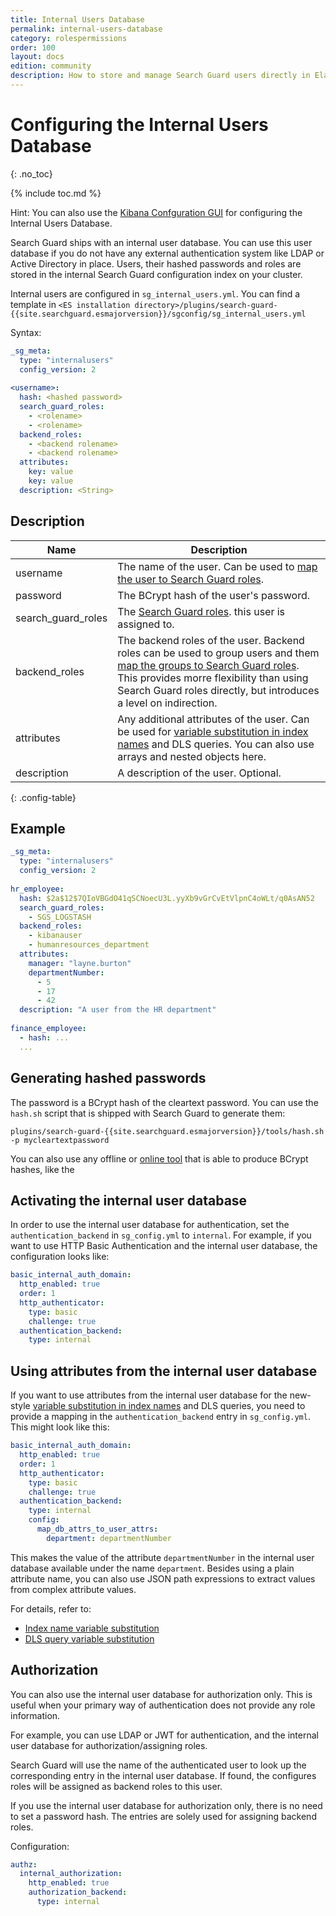 ```yaml
---
title: Internal Users Database
permalink: internal-users-database
category: rolespermissions
order: 100
layout: docs
edition: community
description: How to store and manage Search Guard users directly in Elasticsearch by using the Internal Users Database.
---
```

<!---
Copyright 2020 floragunn GmbH
-->

# Configuring the Internal Users Database
{: .no_toc}

{% include toc.md %}

Hint: You can also use the [Kibana Confguration GUI](../_docs_configuration_changes/configuration_config_gui.md) for configuring the Internal Users Database.

Search Guard ships with an internal user database. You can use this user database if you do not have any external authentication system like LDAP or Active Directory in place. Users, their hashed passwords and roles are stored in the internal Search Guard configuration index on your cluster.

Internal users are configured in `sg_internal_users.yml`. You can find a template in `<ES installation directory>/plugins/search-guard-{{site.searchguard.esmajorversion}}/sgconfig/sg_internal_users.yml`

Syntax:
 
```yaml
_sg_meta:
  type: "internalusers"
  config_version: 2
  
<username>:
  hash: <hashed password>
  search_guard_roles:
    - <rolename>
    - <rolename>
  backend_roles:
    - <backend rolename>
    - <backend rolename>
  attributes:
    key: value
    key: value
  description: <String>
```

## Description

| Name | Description |
|---|---|
| username | The name of the user. Can be used to [map the user to Search Guard roles](../_docs_roles_permissions/configuration_roles_mapping.md).|
| password | The BCrypt hash of the user's password.|
| search\_guard\_roles | The [Search Guard roles](../_docs_roles_permissions/configuration_roles_mapping.md). this user is assigned to.|
| backend_roles | The backend roles of the user. Backend roles can be used to group users and them [map the groups to Search Guard roles](../_docs_roles_permissions/configuration_roles_permissions.md). This provides morre flexibility than using Search Guard roles directly, but introduces a level on indirection.|
| attributes | Any additional attributes of the user. Can be used for [variable substitution in index names](../_docs_roles_permissions/configuration_roles_permissions.md#dynamic-index-names-user-attributes) and DLS queries. You can also use arrays and nested objects here.|
| description | A description of the user. Optional.|
{: .config-table}

## Example

```yaml
_sg_meta:
  type: "internalusers"
  config_version: 2
  
hr_employee:
  hash: $2a$12$7QIoVBGdO41qSCNoecU3L.yyXb9vGrCvEtVlpnC4oWLt/q0AsAN52
  search_guard_roles:
    - SGS_LOGSTASH
  backend_roles:
    - kibanauser
    - humanresources_department
  attributes:
    manager: "layne.burton"
    departmentNumber:
      - 5
      - 17
      - 42
  description: "A user from the HR department"
  
finance_employee:
  - hash: ...
  ...

```


## Generating hashed passwords

The password is a BCrypt hash of the cleartext password. You can use the `hash.sh` script that is shipped with Search Guard to generate them:

``plugins/search-guard-{{site.searchguard.esmajorversion}}/tools/hash.sh -p mycleartextpassword``

You can also use any offline or [online tool](https://bcrypt-generator.com/) that is able to produce BCrypt hashes, like the 

## Activating the internal user database

In order to use the internal user database for authentication, set the `authentication_backend` in `sg_config.yml` to `internal`. For example, if you want to use HTTP Basic Authentication and the internal user database, the configuration looks like:

```yaml
basic_internal_auth_domain:
  http_enabled: true
  order: 1
  http_authenticator:
    type: basic
    challenge: true
  authentication_backend:
    type: internal
```

## Using attributes from the internal user database

If you want to use attributes from the internal user database for the new-style  [variable substitution in index names](../_docs_roles_permissions/configuration_roles_permissions.md#dynamic-index-names-user-attributes) and DLS queries, you need to provide a mapping in the `authentication_backend` entry in `sg_config.yml`. This might look like this:

```yaml
basic_internal_auth_domain:
  http_enabled: true
  order: 1
  http_authenticator:
    type: basic
    challenge: true
  authentication_backend:
    type: internal
    config:
      map_db_attrs_to_user_attrs:
        department: departmentNumber      
```

This makes the value of the attribute `departmentNumber` in the internal user database available under the name `department`. Besides using a plain attribute name, you can also use JSON path expressions to extract values from complex attribute values.

For details, refer to:

- [Index name variable substitution](../_docs_roles_permissions/configuration_roles_permissions.md#dynamic-index-names-user-attributes)
- [DLS query variable substitution](../_docs_dls_fls/dlsfls_dls.md)


## Authorization

You can also use the internal user database for authorization only. This is useful when your primary way of authentication does not provide any role information.

For example, you can use LDAP or JWT for authentication, and the internal user database for authorization/assigning roles.

Search Guard will use the name of the authenticated user to look up the corresponding entry in the internal user database. If found, the configures roles will be assigned as backend roles to this user.

If you use the internal user database for authorization only, there is no need to set a password hash. The entries are solely used for assigning backend roles.

Configuration:

```yaml
authz:
  internal_authorization:
    http_enabled: true
    authorization_backend:
      type: internal
```      
